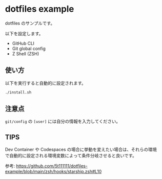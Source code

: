 # dotfiles example

dotfiles のサンプルです。

以下を設定します。

- GitHub CLI
- Git global config
- Z Shell (ZSH)

## 使い方

以下を実行すると自動的に設定されます。

```bash
./install.sh
```

## 注意点

`git/config` の `[user]` には自分の情報を入力してください。

## TIPS

Dev Container や Codespaces の場合に挙動を変えたい場合は、それらの環境で自動的に設定される環境変数によって条件分岐させると良いです。

参考: https://github.com/5t111111/dotfiles-example/blob/main/zsh/hooks/starship.zsh#L10
